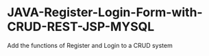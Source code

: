 # JAVA-Register-Login-Form-with-CRUD-REST-JSP-MYSQL
Add the functions of Register and Login to a CRUD system
